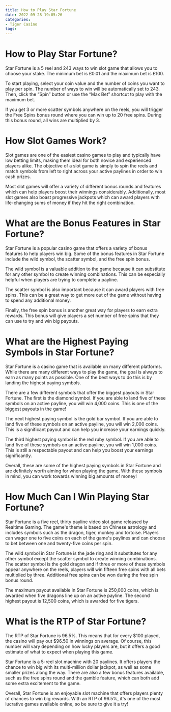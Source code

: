 ```yaml
---
title: How to Play Star Fortune
date: 2022-09-28 19:05:26
categories:
- Tiger Casino
tags:
---
```



#  How to Play Star Fortune?

Star Fortune is a 5 reel and 243 ways to win slot game that allows you to choose your stake. The minimum bet is £0.01 and the maximum bet is £100.

To start playing, select your coin value and the number of coins you want to play per spin. The number of ways to win will be automatically set to 243. Then, click the “Spin” button or use the “Max Bet” shortcut to play with the maximum bet.

If you get 3 or more scatter symbols anywhere on the reels, you will trigger the Free Spins bonus round where you can win up to 20 free spins. During this bonus round, all wins are multiplied by 3.

# How Slot Games Work?

Slot games are one of the easiest casino games to play and typically have low betting limits, making them ideal for both novice and experienced players alike. The objective of a slot game is simply to spin the reels and match symbols from left to right across your active paylines in order to win cash prizes.

Most slot games will offer a variety of different bonus rounds and features which can help players boost their winnings considerably. Additionally, most slot games also boast progressive jackpots which can award players with life-changing sums of money if they hit the right combination.

#  What are the Bonus Features in Star Fortune?

Star Fortune is a popular casino game that offers a variety of bonus features to help players win big. Some of the bonus features in Star Fortune include the wild symbol, the scatter symbol, and the free spin bonus.

The wild symbol is a valuable addition to the game because it can substitute for any other symbol to create winning combinations. This can be especially helpful when players are trying to complete a payline.

The scatter symbol is also important because it can award players with free spins. This can be a great way to get more out of the game without having to spend any additional money.

Finally, the free spin bonus is another great way for players to earn extra rewards. This bonus will give players a set number of free spins that they can use to try and win big payouts.

#  What are the Highest Paying Symbols in Star Fortune?

Star Fortune is a casino game that is available on many different platforms. While there are many different ways to play the game, the goal is always to earn as many points as possible. One of the best ways to do this is by landing the highest paying symbols.

There are a few different symbols that offer the biggest payouts in Star Fortune. The first is the diamond symbol. If you are able to land five of these symbols on an active payline, you will win 4,000 coins. This is one of the biggest payouts in the game!

The next highest paying symbol is the gold bar symbol. If you are able to land five of these symbols on an active payline, you will win 2,000 coins. This is a significant payout and can help you increase your earnings quickly.

The third highest paying symbol is the red ruby symbol. If you are able to land five of these symbols on an active payline, you will win 1,000 coins. This is still a respectable payout and can help you boost your earnings significantly.

Overall, these are some of the highest paying symbols in Star Fortune and are definitely worth aiming for when playing the game. With these symbols in mind, you can work towards winning big amounts of money!

#  How Much Can I Win Playing Star Fortune?

Star Fortune is a five reel, thirty payline video slot game released by Realtime Gaming. The game's theme is based on Chinese astrology and includes symbols such as the dragon, tiger, monkey and tortoise. Players can wager one to five coins on each of the game's paylines and can choose to bet between one and twenty-five coins per spin.

The wild symbol in Star Fortune is the jade ring and it substitutes for any other symbol except the scatter symbol to create winning combinations. The scatter symbol is the gold dragon and if three or more of these symbols appear anywhere on the reels, players will win fifteen free spins with all bets multiplied by three. Additional free spins can be won during the free spin bonus round.

The maximum payout available in Star Fortune is 250,000 coins, which is awarded when five dragons line up on an active payline. The second highest payout is 12,500 coins, which is awarded for five tigers.

#  What is the RTP of Star Fortune?

The RTP of Star Fortune is 96.5%. This means that for every $100 played, the casino will pay out $96.50 in winnings on average. Of course, this number will vary depending on how lucky players are, but it offers a good estimate of what to expect when playing this game.

Star Fortune is a 5-reel slot machine with 20 paylines. It offers players the chance to win big with its multi-million dollar jackpot, as well as some smaller prizes along the way. There are also a few bonus features available, such as the free spins round and the gamble feature, which can both add some extra excitement to the game.

Overall, Star Fortune is an enjoyable slot machine that offers players plenty of chances to win big rewards. With an RTP of 96.5%, it's one of the most lucrative games available online, so be sure to give it a try!